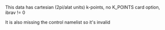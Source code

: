 This data has cartesian (2pi/alat units) k-points, no K_POINTS card option, ibrav != 0

It is also missing the control namelist so it's invalid